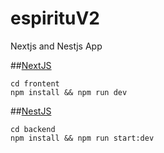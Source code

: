# espirituV2
Nextjs and Nestjs App

##[NextJS](https://nextjs.org/)


~~~
cd frontent
npm install && npm run dev
~~~

##[NestJS](https://nestjs.com/)


~~~
cd backend
npm install && npm run start:dev
~~~
